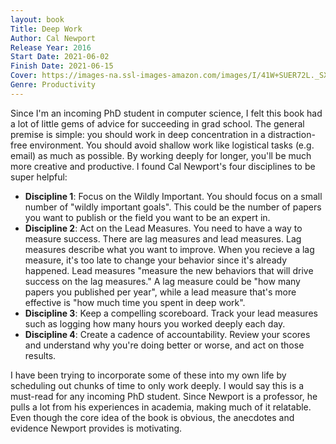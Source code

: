 ```yaml
---
layout: book
Title: Deep Work
Author: Cal Newport
Release Year: 2016
Start Date: 2021-06-02
Finish Date: 2021-06-15
Cover: https://images-na.ssl-images-amazon.com/images/I/41W+SUER72L._SX333_BO1,204,203,200_.jpg
Genre: Productivity
---
```


Since I'm an incoming PhD student in computer science, I felt this book had a lot of little gems of advice for succeeding in grad school. The general premise is simple: you should work in deep concentration in a distraction-free environment. You should avoid shallow work like logistical tasks (e.g. email) as much as possible. By working deeply for longer, you'll be much more creative and productive. I found Cal Newport's four disciplines to be super helpful: 

- **Discipline 1**: Focus on the Wildly Important. You should focus on a small number of "wildly important goals". This could be the number of papers you want to publish or the field you want to be an expert in.
- **Discipline 2**: Act on the Lead Measures. You need to have a way to measure success. There are lag measures and lead measures. Lag measures describe what you want to improve. When you recieve a lag measure, it's too late to change your behavior since it's already happened. Lead measures "measure the new behaviors that will drive success on the lag measures." A lag measure could be "how many papers you published per year", while a lead measure that's more effective is "how much time you spent in deep work".
- **Discipline 3**: Keep a compelling scoreboard. Track your lead measures such as logging how many hours you worked deeply each day.
- **Discipline 4**: Create a cadence of accountability. Review your scores and understand why you're doing better or worse, and act on those results. 

I have been trying to incorporate some of these into my own life by scheduling out chunks of time to only work deeply. I would say this is a must-read for any incoming PhD student. Since Newport is a professor, he pulls a lot from his experiences in academia, making much of it relatable. Even though the core idea of the book is obvious, the anecdotes and evidence Newport provides is motivating. 